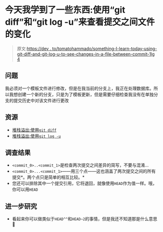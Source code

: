 # 今天我学到了一些东西:使用“git diff”和“git log -u”来查看提交之间文件的变化

> 原文:[https://dev . to/tomatohammado/something-I-learn-today-using-git-diff-and-git-log-u-to-see-changes-in-a-file-between-commit-1lg 4](https://dev.to/tomatohammado/something-i-learned-today-using-git-diff-and-git-log--u-to-see-changes-in-a-file-between-commit-1lg4)

## 问题

我必须对一个模板文件进行修改，但是在我当前的分支上，我正在处理数据库。所以我想创建一个新的分支，只是为了模板更新，但是需要仔细检查我没有在单独分支的提交历史中对该文件进行更改

## 资源

*   [堆栈溢出:使用`git diff`](https://stackoverflow.com/a/3338145)
*   [堆栈溢出:使用`git log -u`](https://stackoverflow.com/a/3338901)

## 调查结果

*   `<commit_0>..<commit_1>`是检查两次提交之间差异的简写，不要与混淆...
*   `<commit_0>...<commit_1>`——用三个点——这也涵盖了两次提交之间的所有提交*。两个点只是简单的相互比较。*
*   您还可以排除其中一个提交引用，它将退回，就像使用`HEAD`作为值一样。哦，你可以用`HEAD`

## 进一步研究

*   看起来你可以做类似于`HEAD^^`和`HEAD~2`的事情，但是我还不知道那是什么意思😬